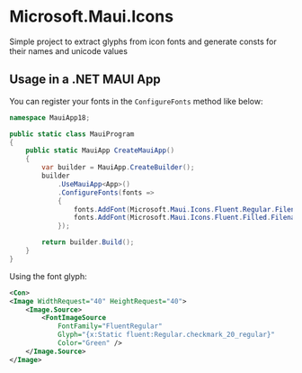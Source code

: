 # Microsoft.Maui.Icons

Simple project to extract glyphs from icon fonts and generate consts for their names and unicode values

## Usage in a .NET MAUI App

You can register your fonts in the `ConfigureFonts` method like below:

```csharp
namespace MauiApp18;

public static class MauiProgram
{
	public static MauiApp CreateMauiApp()
	{
		var builder = MauiApp.CreateBuilder();
		builder
			.UseMauiApp<App>()
			.ConfigureFonts(fonts =>
			{
				fonts.AddFont(Microsoft.Maui.Icons.Fluent.Regular.Filename, "FluentRegular");
				fonts.AddFont(Microsoft.Maui.Icons.Fluent.Filled.Filename, "FluentFilled");
			});

		return builder.Build();
	}
}
```

Using the font glyph:

```xml
<Con>
<Image WidthRequest="40" HeightRequest="40">
	<Image.Source>
		<FontImageSource
			FontFamily="FluentRegular"
			Glyph="{x:Static fluent:Regular.checkmark_20_regular}"
			Color="Green" />
	</Image.Source>
</Image>
```
